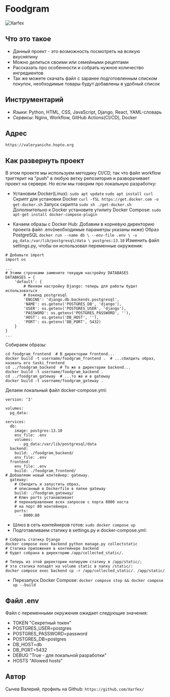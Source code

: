 # Foodgram
![Xarfex](https://github.com/Xarfex/foodgram-project-react/actions/workflows/main.yml/badge.svg)

## Что это такое
- Данный проект - это возможность посмотреть на всякую вкуснятину
- Можно делиться своими или семейными рецептами
- Рассказать про особенности и собрать нужное количество ингредиентов
- Так же можете скачать файл с заранее подготовленным списком покупок, необходимые товары будут добавлены в удобный список

## Инструментарий
- *Языки*: Python, HTML, CSS, JavaScript, Django, React, YAML-словарь
- *Сервисы*: Nginx, Workflow, GitHub Actions(CI/CD), Docker

## Адрес
```https://valeryanichx.hopto.org```

## Как развернуть проект
В этом проекте мы используем методику CI/CD, так что файл workflow триггерит на "push" в любую ветку репозитория и разворачивает проект на сервере.
Но если мы говорим про локальную разработку:
- Установим Docker(Linux):
`sudo apt update`
`sudo apt install curl`
Скрипт для установки Docker
`curl -fSL https://get.docker.com -o get-docker.sh`
Запуск скрипта `sudo sh ./get-docker.sh`
Дополнительно к Docker установите утилиту Docker Compose: `sudo apt-get install docker-compose-plugin`

- Качаем образы с Docker Hub:
Добавим в корневую директорию проекта файл .env(необходимые параметры указаны ниже)
Образ PostgreSQL `docker run --name db \
                --env-file .env \
                -v pg_data:/var/lib/postgresql/data \
                postgres:13.10`
Изменить файл settings.py, чтобы он использовал переменные окружения:
```
# Добавьте import
import os

...
# Этими строчками замените текущую настройку DATABASES
DATABASES = {
    'default': {
        # Меняем настройку Django: теперь для работы будет использоваться
        # бэкенд postgresql
        'ENGINE': 'django.db.backends.postgresql',
        'NAME': os.getenv('POSTGRES_DB', 'django'),
        'USER': os.getenv('POSTGRES_USER', 'django'),
        'PASSWORD': os.getenv('POSTGRES_PASSWORD', ''),
        'HOST': os.getenv('DB_HOST', ''),
        'PORT': os.getenv('DB_PORT', 5432)
    }
}
...
```
Собираем образы: 
```
cd foodgram_frontend  # В директории frontend...
docker build -t username/foodgram_frontend .  # ...сбилдить образ, назвать его taski_frontend
cd ../foodgram_backend  # То же в директории backend...
docker build -t username/foodgram_backend .
cd ../foodgram_gateway  # ...то же и в gateway
docker build -t username/foodgram_gateway .
```
Делаем локальный файл docker-compose.yml:
```
version: '3'

volumes:
  pg_data:

services:
  db:
    image: postgres:13.10
    env_file: .env
    volumes:
      - pg_data:/var/lib/postgresql/data
  backend:
    build: ./foodgram_backend/
    env_file: .env
  frontend:
    env_file: .env
    build: ./foodgram_frontend/
# Добавляем новый контейнер: gateway.
  gateway:
    # Сбилдить и запустить образ, 
    # описанный в Dockerfile в папке gateway
    build: ./foodgram_gateway/
    # Ключ ports устанавливает
    # перенаправление всех запросов с порта 8000 хоста
    # на порт 80 контейнера.
    ports:
      - 8000:80
```
- Шлюз в сеть контейнеров готов: `sudo docker compose up`
- Подготавливаем статику в settings.py и docker-compose.yml:
```
# Собрать статику Django
docker compose exec backend python manage.py collectstatic
# Статика приложения в контейнере backend 
# будет собрана в директорию /app/collected_static/.

# Теперь из этой директории копируем статику в /app/static/;
# эта статика попадёт на volume static в папку /static/:
docker compose exec backend cp -r /app/collected_static/. /app/static/
```
- Перезапуск Docker Compose: `docker compose stop && docker compose up --build`


## Файл .env
Файл с переменными окружения ожидает следующие значения:
- TOKEN "Секретный токен"
- POSTGRES_USER=postgres
- POSTGRES_PASSWORD=password
- POSTGRES_DB=postgres
- DB_HOST=db
- DB_PORT=5432
- DEBUG "True - для локальной разработки"
- HOSTS "Allowed hosts"

## Автор
Сычев Валерий, профиль на Github: `https://github.com/Xarfex/`
